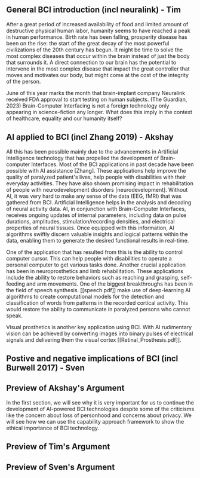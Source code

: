 ## General BCI introduction (incl neuralink) - Tim
After a great period of increased availability of food and limited amount of destructive physical human labor, humanity seems to have reached a peak in human performance. Birth rate has been falling, prosperity disease has been on the rise: the start of the great decay of the most powerful civilizations of the 20th century has begun. It might be time to solve the most complex diseases that occur within the brain instead of just the body that surrounds it. A direct connection to our brain has the potential to intervene in the most complex disease that impact the great controller that moves and motivates our body, but might come at the cost of the integrity of the person. 

June of this year marks the month that brain-implant company Neuralink received FDA approval to start testing on human subjects. (The Guardian, 2023) Brain-Computer Interfacing is not a foreign technology only appearing in science-fiction any longer. What does this imply in the context of healthcare, equality and our humanity itself?

## AI applied to BCI (incl Zhang 2019) - Akshay

All this has been possible mainly due to the advancements in Artificial Intelligence technology that has propelled the development of Brain-computer Interfaces. Most of the BCI applications in past decade have been possible with AI assistance [Zhang]. These applications help improve the quality of paralyzed patient's lives, help people with disabilities with their everyday activities. They have also shown promising impact in rehabilitation of people with neurodevelopment disorders [neurodevelopment]. Without AI, it was very hard to make any sense of the data (EEG, fMRI) that was gathered from BCI. Artificial Intelligence helps in the analysis and decoding of neural activity data. AI, in conjunction with Brain-Computer Interfaces, receives ongoing updates of internal parameters, including data on pulse durations, amplitudes, stimulation/recording densities, and electrical properties of neural tissues. Once equipped with this information, AI algorithms swiftly discern valuable insights and logical patterns within the data, enabling them to generate the desired functional results in real-time. 

One of the application that has resulted from this is the ability to control computer cursor. This can help people with disabilities to operate a personal computer to get various tasks done. Another crucial application has been in neuroprosthetics and limb rehabilitation. These applications include the ability to restore behaviors such as reaching and grasping, self-feeding and arm movements. One of the biggest breakthroughs has been in the field of speech synthesis. [[speech.pdf]] make use of deep-learning AI algorithms to create computational models for the detection and classification of words from patterns in the recorded cortical activity. This would restore the ability to communicate in paralyzed persons who cannot speak. 

Visual prosthetics is another key application using BCI. With AI rudimentary vision can be achieved by converting images into binary pulses of electrical signals and delivering them the visual cortex [[Retinal_Prosthesis.pdf]]. 

## Postive and negative implications of BCI (incl Burwell 2017) - Sven



## Preview of Akshay's Argument

In the first section, we will see why it is very important for us to continue the development of AI-powered BCI technologies despite some of the criticisms like the concern about loss of personhood and concerns about privacy. We will see how we can use the capability approach framework to show the ethical importance of BCI technology. 

## Preview of Tim's Argument

## Preview of Sven's Argument